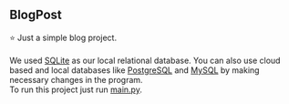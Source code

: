 ## BlogPost
⭐ Just a simple blog project.
<br /><br />
We used [SQLite](https://www.sqlite.org/) as our local relational database. You can also use cloud based and local databases like [PostgreSQL](https://www.postgresql.org/) and [MySQL](https://www.mysql.com/) by making necessary changes in the program.
<br />
To run this project just run [main.py](https://github.com/harkred/BlogPost/blob/master/main.py).
